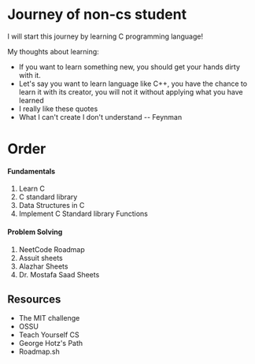 # Journey of non-cs student 
<p> I will start this journey by learning C programming language!</p>
<p>My thoughts about learning: </p>
<ul>
    <li>If you want to learn something new, you should get your hands dirty with it.</li>
    <li>Let's say you want to learn language like C++, you have the chance to learn it with its creator, you will not it without applying what you have learned</li>
    <li>
        I really like these quotes
            <li>What I can't create I don't understand  -- Feynman</li>
    </li>
</ul>    


# Order
#### Fundamentals
<ol>
    <li>Learn C</li>
    <li>C standard library</li>
    <li>Data Structures in C</li>
    <li>Implement C Standard library Functions</li>
</ol>

#### Problem Solving
1. NeetCode Roadmap
2. Assuit sheets
3. Alazhar Sheets
4. Dr. Mostafa Saad Sheets
    
## Resources
- The MIT challenge
- OSSU
- Teach Yourself CS
- George Hotz's Path
- Roadmap.sh
